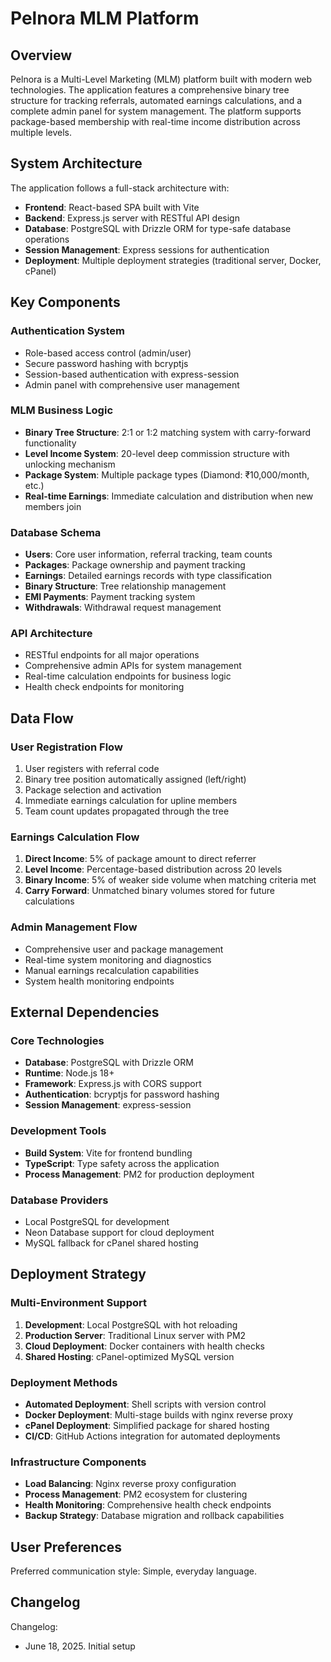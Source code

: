# Pelnora MLM Platform

## Overview

Pelnora is a Multi-Level Marketing (MLM) platform built with modern web technologies. The application features a comprehensive binary tree structure for tracking referrals, automated earnings calculations, and a complete admin panel for system management. The platform supports package-based membership with real-time income distribution across multiple levels.

## System Architecture

The application follows a full-stack architecture with:

- **Frontend**: React-based SPA built with Vite
- **Backend**: Express.js server with RESTful API design
- **Database**: PostgreSQL with Drizzle ORM for type-safe database operations
- **Session Management**: Express sessions for authentication
- **Deployment**: Multiple deployment strategies (traditional server, Docker, cPanel)

## Key Components

### Authentication System
- Role-based access control (admin/user)
- Secure password hashing with bcryptjs
- Session-based authentication with express-session
- Admin panel with comprehensive user management

### MLM Business Logic
- **Binary Tree Structure**: 2:1 or 1:2 matching system with carry-forward functionality
- **Level Income System**: 20-level deep commission structure with unlocking mechanism
- **Package System**: Multiple package types (Diamond: ₹10,000/month, etc.)
- **Real-time Earnings**: Immediate calculation and distribution when new members join

### Database Schema
- **Users**: Core user information, referral tracking, team counts
- **Packages**: Package ownership and payment tracking
- **Earnings**: Detailed earnings records with type classification
- **Binary Structure**: Tree relationship management
- **EMI Payments**: Payment tracking system
- **Withdrawals**: Withdrawal request management

### API Architecture
- RESTful endpoints for all major operations
- Comprehensive admin APIs for system management
- Real-time calculation endpoints for business logic
- Health check endpoints for monitoring

## Data Flow

### User Registration Flow
1. User registers with referral code
2. Binary tree position automatically assigned (left/right)
3. Package selection and activation
4. Immediate earnings calculation for upline members
5. Team count updates propagated through the tree

### Earnings Calculation Flow
1. **Direct Income**: 5% of package amount to direct referrer
2. **Level Income**: Percentage-based distribution across 20 levels
3. **Binary Income**: 5% of weaker side volume when matching criteria met
4. **Carry Forward**: Unmatched binary volumes stored for future calculations

### Admin Management Flow
- Comprehensive user and package management
- Real-time system monitoring and diagnostics
- Manual earnings recalculation capabilities
- System health monitoring endpoints

## External Dependencies

### Core Technologies
- **Database**: PostgreSQL with Drizzle ORM
- **Runtime**: Node.js 18+
- **Framework**: Express.js with CORS support
- **Authentication**: bcryptjs for password hashing
- **Session Management**: express-session

### Development Tools
- **Build System**: Vite for frontend bundling
- **TypeScript**: Type safety across the application
- **Process Management**: PM2 for production deployment

### Database Providers
- Local PostgreSQL for development
- Neon Database support for cloud deployment
- MySQL fallback for cPanel shared hosting

## Deployment Strategy

### Multi-Environment Support
1. **Development**: Local PostgreSQL with hot reloading
2. **Production Server**: Traditional Linux server with PM2
3. **Cloud Deployment**: Docker containers with health checks
4. **Shared Hosting**: cPanel-optimized MySQL version

### Deployment Methods
- **Automated Deployment**: Shell scripts with version control
- **Docker Deployment**: Multi-stage builds with nginx reverse proxy
- **cPanel Deployment**: Simplified package for shared hosting
- **CI/CD**: GitHub Actions integration for automated deployments

### Infrastructure Components
- **Load Balancing**: Nginx reverse proxy configuration
- **Process Management**: PM2 ecosystem for clustering
- **Health Monitoring**: Comprehensive health check endpoints
- **Backup Strategy**: Database migration and rollback capabilities

## User Preferences

Preferred communication style: Simple, everyday language.

## Changelog

Changelog:
- June 18, 2025. Initial setup